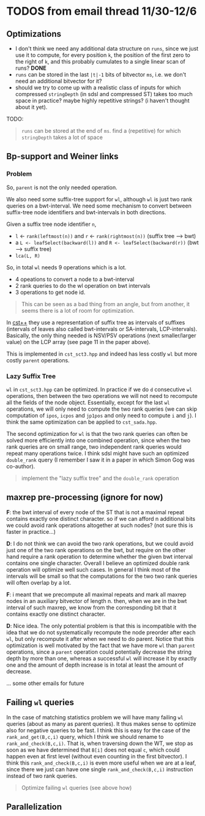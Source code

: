 # TODOS from email thread 11/30-12/6

## Optimizations
- I don't think we need any additional data structure on `runs`, since we just use it to compute, for every position `k`, the position of the first zero to the right of `k`, and this probably cumulates to a single linear scan of
runs? **DONE**
- `runs` can be stored in the last `|t|-1` bits of bitvector `ms`, i.e. we don't need an additional bitvector for it?
-  should we try to come up with a realistic class of inputs for which compressed `stringDepth` (in sdsl and compressed ST) takes too much space in practice? maybe highly repetitive strings? (i haven't thought about it yet).

TODO:

> `runs` can be stored at the end of `ms`. find a (repetitive) for which `stringDepth` takes a lot of space

## Bp-support and Weiner links
### Problem
So, `parent` is not the only needed operation.

We also need some suffix-tree support for `wl`, although `wl` is just two rank queries on a bwt-interval. We need some mechanism  to convert between suffix-tree node identifiers and bwt-intervals in both directions. 

Given a suffix tree node identifier `n`, 

- `l` <- `rank(leftmost(n))` and `r` <- `rank(rightmost(n))` (suffix tree --> bwt)
- a `L <- leafSelect(backward(l))` and `R <- leafSelect(backward(r))` (bwt --> suffix tree)
- `lca(L, R)`

So, in total `wl`  needs 9 operations which is a lot.

- 4 opeations to convert a node to a bwt-interval
- 2 rank queries to do the wl operation on bwt intervals 
- 3 operations to get node id. 


> This can be seen as a bad thing from an angle,  but from another, it seems there is a lot of room for optimization. 

In [cst++](https://www.researchgate.net/publication/221580034_CST) they use a representation of suffix tree as intervals  of suffixes (intervals of leaves also called bwt-intervals or SA-intervals, LCP-intervals). Basically, the only thing needed is NSV/PSV operations (next smaller/larger value) on the LCP array (see page 11 in the paper above). 

This is implemented in `cst_sct3.hpp` and indeed has less costly `wl` but more costly `parent` operations.

### Lazy Suffix Tree
`wl` in `cst_sct3.hpp` can be optimized. In practice if we do `d` consecutive `wl` operations, then between the two operations we will not need to recompute all the fields of the node object. Essentially, except for the last `wl` operations, we will only need to compute the two rank queries (we can skip computation of `ipos`, `icpos` and `jp1pos` and only need to compute `i` and `j`). I think the same optimization can be applied to `cst_sada.hpp`. 
 
The second optimization for `wl` is that the two rank queries can often be solved  more efficiently into one combined operation, since when the two rank queries are on  small range, two independent rank queries would repeat many operations twice.  I think sdsl might have such an optimized `double_rank` query (I remember I saw it in a paper in which Simon Gog was co-author). 

> implement the "lazy suffix tree" and the `double_rank` operation

## maxrep pre-processing (ignore for now)

**F**: the bwt interval of every node of the ST that is not a
maximal repeat contains exactly one distinct character. so if we can
afford n additional bits we could avoid rank operations altogether at
such nodes? (not sure this is faster in practice...)

**D**: I do not think we can avoid the two rank operations, but we could avoid 
just one of the two rank operations on the bwt, but require on the other 
hand require a rank operation to determine whether the given bwt interval 
contains one single character. Overall I believe an optimized double rank 
operation will optimize well such cases. In general I think most of the intervals  will be small so that the computations for the two two rank queries will often  overlap by a lot. 

**F**: i meant that we precompute all maximal repeats and mark all maxrep
nodes in an auxiliary bitvector of length n. then, when we are in the
bwt interval of such maxrep, we know from the corresponding bit that
it contains exactly one distinct character.

**D**: Nice idea. The only potential problem is that this is incompatible with the idea  that we do not systematically recompute the node preorder after each `wl`, but  only recompute it after when we need to do parent. Notice that this optimization  is well motivated by the fact that we have more `wl` than `parent` operations, since a `parent` operation could potentially decrease the string depth by more than one, whereas a successful `wl` will increase it by exactly one and the amount of depth increase is in total at least the amount of decrease. 

... some other emails for future 


## Failing `wl` queries
In the case of matching statistics problem we will have many failing `wl` queries (about as many as parent queries). It thus makes sense to optimize also for negative queries to be fast. I think this is easy for the case of the `rank_and_get(B,c,i)` query, which I think we should rename to `rank_and_check(B,c,i)`. That is, when traversing down the WT, we stop as soon as we have determined that `B[i]` does not equal `c`,  which could happen even at first level (without even counting in the first bitvector). I think this `rank_and_check(B,c,i)` is even more useful when we are at a leaf, since there we just can have one single `rank_and_check(B,c,i)` instruction instead of two rank queries. 

> Optimize failing `wl` queries (see above how)

## Parallelization